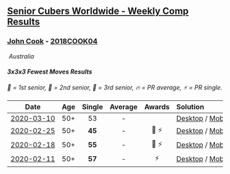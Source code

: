<style>table {white-space: nowrap;}</style>
<link rel="stylesheet" type="text/css" href="/scw-comp/css/flags.css" />

## [Senior Cubers Worldwide - Weekly Comp Results](/scw-comp/results/)
### [John Cook](README.md) - [2018COOK04](https://www.worldcubeassociation.org/persons/2018COOK04?event=333fm)

<i class="flag flag-AU" />&nbsp;Australia

#### 3x3x3 Fewest Moves Results

<span style="white-space: nowrap;">🥇 = 1st senior</span>, <span style="white-space: nowrap;">🥈 = 2nd senior</span>, <span style="white-space: nowrap;">🥉 = 3rd senior</span>, <span style="white-space: nowrap;">🔥 = PR average</span>, <span style="white-space: nowrap;">⚡ = PR single</span>.

| Date | Age | Single | Average | Awards | Solution |
| :--: | :--: | :--: | :--: | :--: | :-- |
| [2020-03-10](../../results/2020-03-10/333fm.md) | 50+ | 53 | - |  | [Desktop](https://www.facebook.com/events/640532176759268/permalink/643602313118921) / [Mobile](https://m.facebook.com/events/640532176759268?view=permalink&id=643602313118921) |
| [2020-02-25](../../results/2020-02-25/333fm.md) | 50+ | **45** | - | 🥉 ⚡ | [Desktop](https://www.facebook.com/events/215751886207638/permalink/217422122707281) / [Mobile](https://m.facebook.com/events/215751886207638?view=permalink&id=217422122707281) |
| [2020-02-18](../../results/2020-02-18/333fm.md) | 50+ | **55** | - | 🥉 ⚡ | [Desktop](https://www.facebook.com/groups/1604105099735401/permalink/2146673152145257) / [Mobile](https://m.facebook.com/groups/1604105099735401?view=permalink&id=2146673152145257) |
| [2020-02-11](../../results/2020-02-11/333fm.md) | 50+ | **57** | - | ⚡ | [Desktop](https://www.facebook.com/groups/1604105099735401/permalink/2138923996253506) / [Mobile](https://m.facebook.com/groups/1604105099735401?view=permalink&id=2138923996253506) |


<!-- Global site tag (gtag.js) - Google Analytics -->
<script async src="https://www.googletagmanager.com/gtag/js?id=UA-86348435-3"></script>
<script>window.dataLayer = window.dataLayer || []; function gtag() {dataLayer.push(arguments);} gtag('js', new Date()); gtag('config', 'UA-86348435-3');</script>
